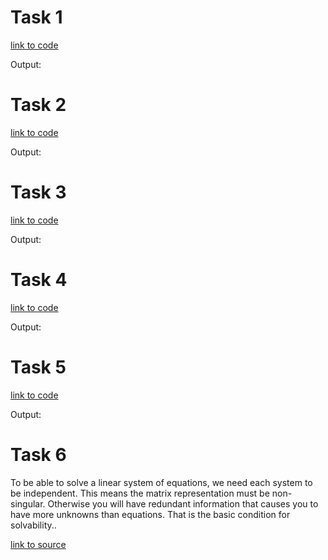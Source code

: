 # Task 1

[link to code](https://github.com/SethCorb/math4610/blob/051b5788d1dacc8ccafeef98f880cc1140146a38/software/Matrix.py)

Output:

# Task 2

[link to code](https://github.com/SethCorb/math4610/blob/051b5788d1dacc8ccafeef98f880cc1140146a38/software/Matrix.py)

Output:

# Task 3

[link to code](https://github.com/SethCorb/math4610/blob/051b5788d1dacc8ccafeef98f880cc1140146a38/software/Matrix.py)

Output:

# Task 4

[link to code](https://github.com/SethCorb/math4610/blob/051b5788d1dacc8ccafeef98f880cc1140146a38/software/Matrix.py)

Output:

# Task 5

[link to code](https://github.com/SethCorb/math4610/blob/051b5788d1dacc8ccafeef98f880cc1140146a38/software/Matrix.py)

Output:

# Task 6

To be able to solve a linear system of equations, we need each system to be independent. This means the matrix representation must be non-singular. Otherwise you will have redundant information that causes you to have more unknowns than equations. That is the basic condition for solvability..

[link to source](https://en.wikipedia.org/wiki/System_of_linear_equations#Properties)
